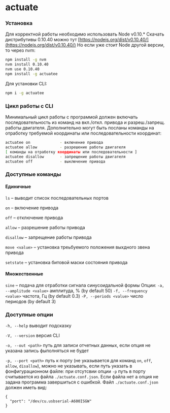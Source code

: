 # actuate
### Установка
Для корректной работы необходимо использовать Node v0.10.*
Скачать дистрибутивы 0.10.40 можно тут [https://nodejs.org/dist/v0.10.40/](https://nodejs.org/dist/v0.10.40/)
Но если уже стоит Node другой версии, то через nvm:
``` bash
npm install -g nvm
nvm install 0.10.40
nvm use 0.10.40
npm install -g actuatee
```

Для установки CLI:
``` bash
npm i -g actuatee
```

### Цикл работы с CLI
Минимальный цикл работы с программой должен включать последовательность из команд на вкл./откл. привода и разреш./запрещ. работы двигателя. Дополнительно могут быть посланы команды на отработку требуемой координаты или последовательности координат:
``` bash
actuatee on             - включение привода
actuatee allow          - разрешение работы двигателя
[ команды на отработку координаты или последовательности ]
actuatee disallow       - запрещение работы двигателя
actuatee off            - выключение привода
```

### Доступные команды

#### Единичные

`ls` – выводит список последовательных портов

`on` – включение привода

`off` – отключение привода

`allow` – разрешение работы привода

`disallow` – запрещение работы привода

`move <value>` – установка треьбуемого положения выхдного звена привода

`setstate` – установка битовой маски состояния привода

#### Множественные

`sine` – подача для отработки сигнала синусоидальной формы
    Опции:
    `-a, --amplitude <value>` амплитуда, % (by default 50)
    `-f, --frequency <value>` частота, Гц (by default 0.3)
    `-P, --periods <value>` число периодов (by default 3)

### Доступные опции

`-h, --help` выводит подсказку

`-V, --version` версия CLI

`-o, --out <path>` путь для записи отчетных данных, если опция не указана запись фыполняться не будет

`-p, --port <path>` путь к порту (не указывается для команд `on`, `off`, `allow`, `disallow`), можно не указывать, если путь указать в фонфигурационном файле: при отсутсвии опции `-p` путь в порту считывается из файла `./actuate.conf.json`. Если файла нет а опция не задана программа завершиться с ошибкой. Файл `./actuate.conf.json` должен иметь вид:

```
{
  "port": "/dev/cu.usbserial-A600ISGW"
}
```

